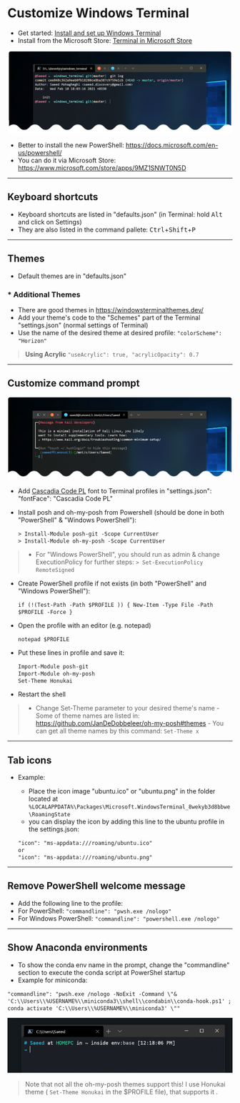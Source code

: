# Customize Windows Terminal

- Get started: [Install and set up Windows Terminal](https://docs.microsoft.com/en-us/windows/terminal/get-started)
- Install from the Microsoft Store: [Terminal in Microsoft Store](https://aka.ms/terminal)

![PowerShell](Screenshot_ps.png)

- Better to install the new PowerShell: https://docs.microsoft.com/en-us/powershell/
- You can do it via Microsoft Store: https://www.microsoft.com/store/apps/9MZ1SNWT0N5D

-------------------------

## Keyboard shortcuts
- Keyboard shortcuts are listed in "defaults.json" (in Terminal:  hold <kbd>Alt</kbd> and click on Settings)
- They are also listed in the command pallete: <kbd>Ctrl</kbd>+<kbd>Shift</kbd>+<kbd>P</kbd>

-------------------------

## Themes
- Default themes are in "defaults.json"

### * Additional Themes
- There are good themes in https://windowsterminalthemes.dev/
- Add your theme's code to the "Schemes" part of the Terminal "settings.json" (normal settings of Terminal)
- Use the name of the desired theme at desired profile:
    ``` "colorScheme": "Horizon" ```

> **Using Acrylic**
    ```
    "useAcrylic": true,
    "acrylicOpacity": 0.7
    ```

-------------------------

## Customize command prompt

![Kali-Linux](Screenshot_kali.png)

- Add <a href="CascadiaCodePL.ttf">Cascadia Code PL</a> font to Terminal profiles in "settings.json":
"fontFace": "Cascadia Code PL"

- Install posh and oh-my-posh from Powershell (should be done in both "PowerShell" & "Windows PowerShell"):
    ```
    > Install-Module posh-git -Scope CurrentUser
    > Install-Module oh-my-posh -Scope CurrentUser
    ```

> - For "Windows PowerShell", you should run as admin & change ExecutionPolicy for further steps:
    ``` > Set-ExecutionPolicy RemoteSigned ```

- Create PowerShell profile if not exists (in both "PowerShell" and "Windows PowerShell"):
    ```
    if (!(Test-Path -Path $PROFILE )) { New-Item -Type File -Path $PROFILE -Force }
    ```
- Open the profile with an editor (e.g. notepad)
    ```
    notepad $PROFILE
    ```

- Put these lines in profile and save it:
    ```
    Import-Module posh-git
    Import-Module oh-my-posh
    Set-Theme Honukai
    ```

- Restart the shell

> - Change Set-Theme parameter to your desired theme's name
    - Some of theme names are listed in: https://github.com/JanDeDobbeleer/oh-my-posh#themes
    - You can get all theme names by this command: ``` Set-Theme x ```


-------------------------
## Tab icons

- Example:
    - Place the icon image "ubuntu.ico" or "ubuntu.png" in the folder located at
    ``` %LOCALAPPDATA%\Packages\Microsoft.WindowsTerminal_8wekyb3d8bbwe\RoamingState ```
    - you can display the icon by adding this line to the ubuntu profile in the settings.json:

    ```
    "icon": "ms-appdata:///roaming/ubuntu.ico"
    or
    "icon": "ms-appdata:///roaming/ubuntu.png"
    ```

-------------------------
## Remove PowerShell welcome message

- Add the following line to the profile:
- For PowerShell: ``` "commandline": "pwsh.exe /nologo" ```
- For Windows PowerShell: ``` "commandline": "powershell.exe /nologo" ```

-------------------------
## Show Anaconda environments

- To show the conda env name in the prompt, change the "commandline" section to execute the conda script at PowerShel startup
- Example for miniconda:
```
"commandline": "pwsh.exe /nologo -NoExit -Command \"& 'C:\\Users\\%USERNAME%\\miniconda3\\shell\\condabin\\conda-hook.ps1' ; conda activate 'C:\\Users\\%USERNAME%\\miniconda3' \""
```
![PowerShell](Screenshot_conda.png)
> Note that not all the oh-my-posh themes support this! I use Honukai theme ( ``` Set-Theme Honukai ``` in the $PROFILE file), that supports it .
